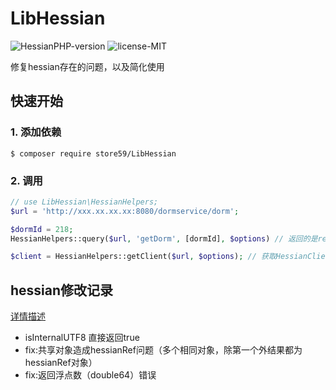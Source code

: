 # LibHessian

![HessianPHP-version](https://img.shields.io/badge/HessianPHP-v2.0.3-green.svg)
![license-MIT](https://img.shields.io/badge/license-MIT-blue.svg)

修复hessian存在的问题，以及简化使用

## 快速开始

### 1. 添加依赖

```shell
$ composer require store59/LibHessian
```

### 2. 调用

```php
// use LibHessian\HessianHelpers;
$url = 'http://xxx.xx.xx.xx:8080/dormservice/dorm';

$dormId = 218;
HessianHelpers::query($url, 'getDorm', [dormId], $options) // 返回的是result

$client = HessianHelpers::getClient($url, $options); // 获取HessianClient实例
```

## hessian修改记录

[详情描述](http://code.59store.com/erp/lib-hessian/blob/master/src/Hessian/HessianPHP_v2.0.3/readme.md)

- isInternalUTF8 直接返回true
- fix:共享对象造成hessianRef问题（多个相同对象，除第一个外结果都为hessianRef对象）
- fix:返回浮点数（double64）错误
